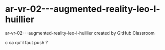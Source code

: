 # ar-vr-02---augmented-reality-leo-l-huillier
ar-vr-02---augmented-reality-leo-l-huillier created by GitHub Classroom

c ca qu'il faut push ?
